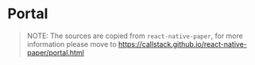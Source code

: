 # Portal

> NOTE: The sources are copied from `react-native-paper`, for more information please move to https://callstack.github.io/react-native-paper/portal.html
